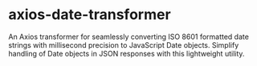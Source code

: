 # axios-date-transformer
An Axios transformer for seamlessly converting ISO 8601 formatted date strings with millisecond precision to JavaScript Date objects. Simplify handling of Date objects in JSON responses with this lightweight utility.
